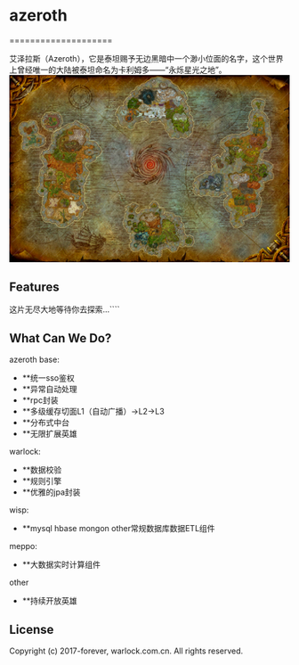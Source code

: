 # azeroth
====================

艾泽拉斯（Azeroth），它是泰坦赐予无边黑暗中一个渺小位面的名字，这个世界上曾经唯一的大陆被泰坦命名为卡利姆多——“永烁星光之地”。
![Image text](https://github.com/warlock-china/img/blob/master/azeroth.png?raw=true)


Features
-------------------
这片无尽大地等待你去探索...````

What Can We Do?
-------------------
azeroth base:
- **统一sso鉴权
- **异常自动处理
- **rpc封装
- **多级缓存切面L1（自动广播）->L2->L3
- **分布式中台
- **无限扩展英雄

warlock:
- **数据校验
- **规则引擎
- **优雅的jpa封装

wisp:
- **mysql hbase mongon other常规数据库数据ETL组件

meppo:
- **大数据实时计算组件

other
- **持续开放英雄


License
-------

Copyright (c) 2017-forever, warlock.com.cn. All rights reserved.

